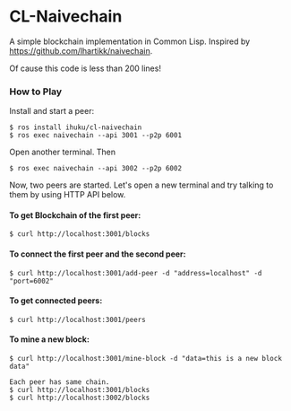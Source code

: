 # CL-Naivechain
A simple blockchain implementation in Common Lisp.
Inspired by https://github.com/lhartikk/naivechain.

Of cause this code is less than 200 lines!

### How to Play

Install and start a peer:

```
$ ros install ihuku/cl-naivechain
$ ros exec naivechain --api 3001 --p2p 6001
```

Open another terminal. Then

```
$ ros exec naivechain --api 3002 --p2p 6002
```

Now, two peers are started.
Let's open a new terminal and try talking to them by using HTTP API below.

#### To get Blockchain of the first peer:
```
$ curl http://localhost:3001/blocks
```

#### To connect the first peer and the second peer:
```
$ curl http://localhost:3001/add-peer -d "address=localhost" -d "port=6002"
```

#### To get connected peers:
```
$ curl http://localhost:3001/peers
```

#### To mine a new block:
```
$ curl http://localhost:3001/mine-block -d "data=this is a new block data"

Each peer has same chain.
$ curl http://localhost:3001/blocks
$ curl http://localhost:3002/blocks
```
